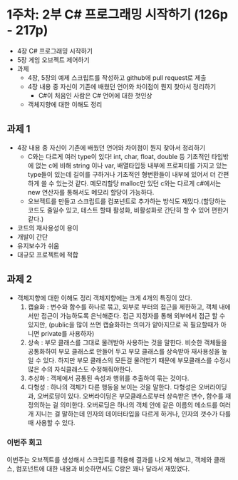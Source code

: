 # 1주차: 2부 C# 프로그래밍 시작하기 (126p - 217p)

- 4장 C# 프로그래밍 시작하기
- 5장 게임 오브젝트 제어하기
- 과제
    - 4장, 5장의 예제 스크립트를 작성하고 github에 pull request로 제출
	- 4장 내용 중 자신이 기존에 배웠던 언어와 차이점이 뭔지 찾아서 정리하기
		- C#이 처음인 사람은 C# 언어에 대한 첫인상
    - 객체지향에 대한 이해도 정리

## 과제 1
- 4장 내용 중 자신이 기존에 배웠던 언어와 차이점이 뭔지 찾아서 정리하기
	- C와는 다르게 여러 type이 있다! int, char, float, double 등 기초적인 타입밖에 없는 c에 비해 string 이나 var, 배열타입등 내부에 프로퍼티를 가지고 있는 type들이 있는데 길이를 구하거나 기초적인 형변환들이 내부에 있어서 더 간편하게 쓸 수 있는것 같다.
	메모리할당 malloc만 있던 c와는 다르게 c#에서는 new 연산자를 통해서도 메모리 할당이 가능하다.
	- 오브젝트를 만들고 스크립트를 컴포넌트로 추가하는 방식도 재밌다.(할당하는 코드도 줄일수 있고, 테스트 할때 활성화, 비활성화로 간단히 할 수 있어 편한거 같다.)
- 코드의 재사용성이 용이
- 개발이 간단
- 유지보수가 쉬움
- 대규모 프로젝트에 적합

## 과제 2
- 객체지향에 대한 이해도 정리
	객체지향에는 크게 4개의 특징이 있다.
	1. 캡슐화 : 변수와 함수를 하나로 묶고, 외부로 부터의 접근을 제한하고, 객체 내에서만 접근이 가능하도록 은닉해준다.
	접근 지정자를 통해 외부에서 접근 할 수 있지만, (public을 많이 쓰면 캡슐화하는 의미가 얕아지므로 꼭 필요할때가 아니면 private를 사용하자)
	2. 상속 : 부모 클래스를 그대로 물려받아 사용하는 것을 말한다.
		비슷한 객체들을 공통화하여 부모 클래스로 만들어 두고 부모 클래스를 상속받아 재사용성을 높일 수 있다. 하지만 부모 클래스의 모든걸 물려받기 때문에 부모클래스를 수정시 많은 수의 자식클래스도 수정해줘야한다.
	3. 추상화 : 객체에서 공통된 속성과 행위를 추출하여 묶는 것이다.
	4. 다형성 : 하나의 객체가 다른 행동을 보이는 것을 말한다.
		다형성은 오버라이딩과, 오버로딩이 있다.
		오버라이딩은 부모클래스로부터 상속받은 변수, 함수를 재정의하는 걸 의미한다.
		오버로딩은 하나의 객체 안에 같은 이름의 메소드를 여러개 지니는 걸 말하는데 인자의 데이터타입을 다르게 하거나, 인자의 갯수가 다를때 사용할 수 있다.

### 이번주 회고
이번주는 오브젝트를 생성해서 스크립트를 적용해 결과를 나오게 해보고, 객체와 클래스, 컴포넌트에 대한 내용과 비슷하면서도 C랑은 꽤나 달라서 재밌었다.
